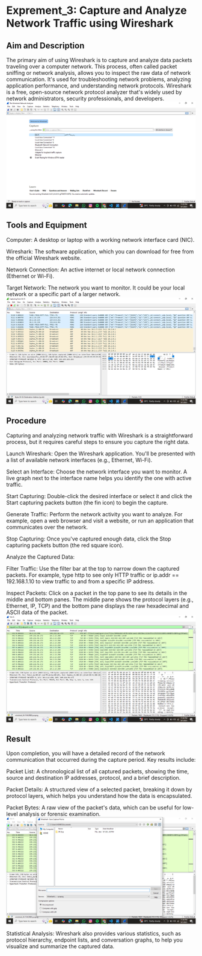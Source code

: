 # Exprement_3: Capture and Analyze Network Traffic using Wireshark
## Aim and Description
The primary aim of using Wireshark is to capture and analyze data packets traveling over a computer network. This process, often called packet sniffing or network analysis, allows you to inspect the raw data of network communication. It's used for troubleshooting network problems, analyzing application performance, and understanding network protocols. Wireshark is a free, open-source network protocol analyzer that's widely used by network administrators, security professionals, and developers.
![alt text](<screenshorts/Exp_3/Screenshot (14).png>)
## Tools and Equipment
Computer: A desktop or laptop with a working network interface card (NIC).

Wireshark: The software application, which you can download for free from the official Wireshark website.

Network Connection: An active internet or local network connection (Ethernet or Wi-Fi).

Target Network: The network you want to monitor. It could be your local network or a specific part of a larger network.
![alt text](<screenshorts/Exp_3/Screenshot (15).png>)
## Procedure
Capturing and analyzing network traffic with Wireshark is a straightforward process, but it requires careful steps to ensure you capture the right data.

Launch Wireshark: Open the Wireshark application. You'll be presented with a list of available network interfaces (e.g., Ethernet, Wi-Fi).

Select an Interface: Choose the network interface you want to monitor. A live graph next to the interface name helps you identify the one with active traffic.

Start Capturing: Double-click the desired interface or select it and click the Start capturing packets button (the fin icon) to begin the capture.

Generate Traffic: Perform the network activity you want to analyze. For example, open a web browser and visit a website, or run an application that communicates over the network.

Stop Capturing: Once you've captured enough data, click the Stop capturing packets button (the red square icon).

Analyze the Captured Data:

Filter Traffic: Use the filter bar at the top to narrow down the captured packets. For example, type http to see only HTTP traffic or ip.addr == 192.168.1.10 to view traffic to and from a specific IP address.

Inspect Packets: Click on a packet in the top pane to see its details in the middle and bottom panes. The middle pane shows the protocol layers (e.g., Ethernet, IP, TCP) and the bottom pane displays the raw hexadecimal and ASCII data of the packet.
![alt text](<screenshorts/Exp_3/Screenshot (17).png>)
## Result
Upon completion, you will have a detailed record of the network communication that occurred during the capture period. Key results include:

Packet List: A chronological list of all captured packets, showing the time, source and destination IP addresses, protocol, and a brief description.

Packet Details: A structured view of a selected packet, breaking it down by protocol layers, which helps you understand how the data is encapsulated.

Packet Bytes: A raw view of the packet's data, which can be useful for low-level analysis or forensic examination.
![alt text](<screenshorts/Exp_3/Screenshot (18).png>)

Statistical Analysis: Wireshark also provides various statistics, such as protocol hierarchy, endpoint lists, and conversation graphs, to help you visualize and summarize the captured data.